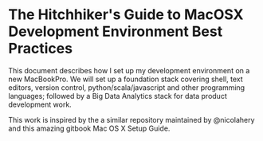# The Hitchhiker's Guide to MacOSX Development Environment Best Practices

This document describes how I set up my development environment on a new MacBookPro. We will set up a foundation stack covering shell, text editors, version control, python/scala/javascript and other programming languages; followed by a Big Data Analytics stack for data product development work.

This work is inspired by the a similar repository maintained by @nicolahery and this amazing gitbook Mac OS X Setup Guide.